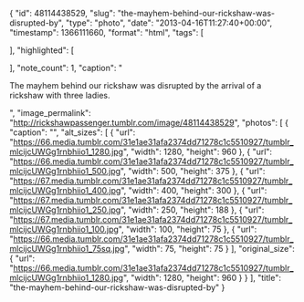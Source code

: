 {
  "id": 48114438529,
  "slug": "the-mayhem-behind-our-rickshaw-was-disrupted-by",
  "type": "photo",
  "date": "2013-04-16T11:27:40+00:00",
  "timestamp": 1366111660,
  "format": "html",
  "tags": [

  ],
  "highlighted": [

  ],
  "note_count": 1,
  "caption": "<p>The mayhem behind our rickshaw was disrupted by the arrival of a rickshaw with three ladies.</p>",
  "image_permalink": "http://rickshawpassenger.tumblr.com/image/48114438529",
  "photos": [
    {
      "caption": "",
      "alt_sizes": [
        {
          "url": "https://66.media.tumblr.com/31e1ae31afa2374dd71278c1c5510927/tumblr_mlcijcUWGg1rnbhiio1_1280.jpg",
          "width": 1280,
          "height": 960
        },
        {
          "url": "https://66.media.tumblr.com/31e1ae31afa2374dd71278c1c5510927/tumblr_mlcijcUWGg1rnbhiio1_500.jpg",
          "width": 500,
          "height": 375
        },
        {
          "url": "https://67.media.tumblr.com/31e1ae31afa2374dd71278c1c5510927/tumblr_mlcijcUWGg1rnbhiio1_400.jpg",
          "width": 400,
          "height": 300
        },
        {
          "url": "https://67.media.tumblr.com/31e1ae31afa2374dd71278c1c5510927/tumblr_mlcijcUWGg1rnbhiio1_250.jpg",
          "width": 250,
          "height": 188
        },
        {
          "url": "https://67.media.tumblr.com/31e1ae31afa2374dd71278c1c5510927/tumblr_mlcijcUWGg1rnbhiio1_100.jpg",
          "width": 100,
          "height": 75
        },
        {
          "url": "https://66.media.tumblr.com/31e1ae31afa2374dd71278c1c5510927/tumblr_mlcijcUWGg1rnbhiio1_75sq.jpg",
          "width": 75,
          "height": 75
        }
      ],
      "original_size": {
        "url": "https://66.media.tumblr.com/31e1ae31afa2374dd71278c1c5510927/tumblr_mlcijcUWGg1rnbhiio1_1280.jpg",
        "width": 1280,
        "height": 960
      }
    }
  ],
  "title": "the-mayhem-behind-our-rickshaw-was-disrupted-by"
}

